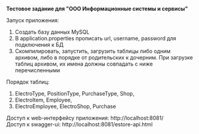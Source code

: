 **Тестовое задание для "ООО Информационные системы и сервисы"**

Запуск приложения:
1. Создать базу данных MySQL
2. В application.properties прописать url, username, password для подключения к БД
3. Скомпилировать, запустить, загрузить таблицы либо одним архивом, либо в порядке от родительских к дочерним.
При загрузке таблиц архивом, их имена должны совпадать с ниже перечисленными

Порядок таблиц: 
1. ElectroType, PositionType, PurchaseType, Shop,
2. ElectroItem, Employee,
3. ElectroEmployee, ElectroShop, Purchase


 Доступ к web-интерфейсу приложения: http://localhost:8081/  
 Доступ к swagger-ui:  http://localhost:8081/estore-api.html